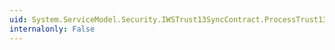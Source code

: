 ```yaml
---
uid: System.ServiceModel.Security.IWSTrust13SyncContract.ProcessTrust13Cancel(System.ServiceModel.Channels.Message)
internalonly: False
---
```

